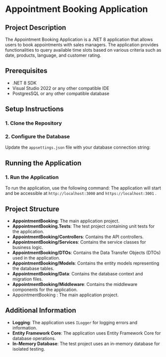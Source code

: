 # Appointment Booking Application

## Project Description
The Appointment Booking Application is a .NET 8 application that allows users to book appointments with sales managers. The application provides functionalities to query available time slots based on various criteria such as date, products, language, and customer rating.

## Prerequisites
- .NET 8 SDK
- Visual Studio 2022 or any other compatible IDE
- PostgresSQL or any other compatible database

## Setup Instructions

### 1. Clone the Repository

### 2. Configure the Database
Update the `appsettings.json` file with your database connection string:


## Running the Application

### 1. Run the Application
To run the application, use the following command:
The application will start and be accessible at `http://localhost:3000` and `https://localhost:3001` .


## Project Structure
- **AppointmentBooking**: The main application project.
- **AppointmentBooking.Tests**: The test project containing unit tests for the application.
- **AppointmentBooking/Controllers**: Contains the API controllers.
- **AppointmentBooking/Services**: Contains the service classes for business logic.
- **AppointmentBooking/DTOs**: Contains the Data Transfer Objects (DTOs) used in the application.
- **AppointmentBooking/Models**: Contains the entity models representing the database tables.
- **AppointmentBooking/Data**: Contains the database context and migration files.
- **AppointmentBooking/Middleware**: Contains the middleware components for the application.
- AppointmentBooking : The main application project.


## Additional Information
- **Logging**: The application uses `ILogger` for logging errors and information.
- **Entity Framework Core**: The application uses Entity Framework Core for database operations.
- **In-Memory Database**: The test project uses an in-memory database for isolated testing.

